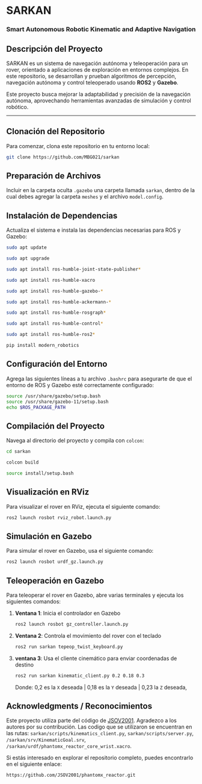 # SARKAN
### Smart Autonomous Robotic Kinematic and Adaptive Navigation

## Descripción del Proyecto
SARKAN es un sistema de navegación autónoma y teleoperación para un rover, orientado a aplicaciones de exploración en entornos complejos. En este repositorio, se desarrollan y prueban algoritmos de percepción, navegación autónoma y control teleoperado usando **ROS2** y **Gazebo**. 

Este proyecto busca mejorar la adaptabilidad y precisión de la navegación autónoma, aprovechando herramientas avanzadas de simulación y control robótico.

---

## Clonación del Repositorio

Para comenzar, clona este repositorio en tu entorno local:

```bash
git clone https://github.com/MBG021/sarkan
```

## Preparación de Archivos
Incluir en la carpeta oculta `.gazebo` una carpeta llamada `sarkan`, dentro de la cual debes agregar la carpeta `meshes` y el archivo `model.config`.

## Instalación de Dependencias
Actualiza el sistema e instala las dependencias necesarias para ROS y Gazebo:

```bash
sudo apt update
```
```bash
sudo apt upgrade
```
```bash
sudo apt install ros-humble-joint-state-publisher*
```
```bash
sudo apt install ros-humble-xacro
```
```bash
sudo apt install ros-humble-gazebo-*
```
```bash
sudo apt install ros-humble-ackermann-*
```
```bash
sudo apt install ros-humble-rosgraph*
```
```bash
sudo apt install ros-humble-control*
```
```bash
sudo apt install ros-humble-ros2*
```
```bash
pip install modern_robotics
```

## Configuración del Entorno

Agrega las siguientes líneas a tu archivo `.bashrc` para asegurarte de que el entorno de ROS y Gazebo esté correctamente configurado:

```bash
source /usr/share/gazebo/setup.bash
source /usr/share/gazebo-11/setup.bash
echo $ROS_PACKAGE_PATH
```
## Compilación del Proyecto

Navega al directorio del proyecto y compila con `colcon`:

```bash
cd sarkan
```
```bash
colcon build
```
```bash
source install/setup.bash
```
## Visualización en RViz

Para visualizar el rover en RViz, ejecuta el siguiente comando:

```bash
ros2 launch rosbot rviz_robot.launch.py
```
## Simulación en Gazebo

Para simular el rover en Gazebo, usa el siguiente comando:

```bash
ros2 launch rosbot urdf_gz.launch.py
```
## Teleoperación en Gazebo

Para teleoperar el rover en Gazebo, abre varias terminales y ejecuta los siguientes comandos:

1. **Ventana 1**: Inicia el controlador en Gazebo

   ```bash
   ros2 launch rosbot gz_controller.launch.py

2. **Ventana 2**: Controla el movimiento del rover con el teclado

   ```bash
   ros2 run sarkan tepeop_twist_keyboard.py

3. **ventana 3**: Usa el cliente cinemático para enviar coordenadas de destino
   ```bash
   ros2 run sarkan kinematic_client.py 0.2 0.18 0.3
   ```
   Donde: 0,2 es la `X` deseada  |  0,18 es la `Y` deseada |  0,23 la `Z` deseada,

## Acknowledgments / Reconocimientos

Este proyecto utiliza parte del código de [JSOV2001](https://github.com/JSOV2001/phantomx_reactor.git). Agradezco a los autores por su contribución. Las codigo que se utilizaron se encuentran en las rutas: `sarkan/scripts/kinematics_client.py`, `sarkan/scripts/server.py`, `/sarkan/srv/KinematicGoal.srv`, `/sarkan/urdf/phantomx_reactor_core_wrist.xacro`.

Si estás interesado en explorar el repositorio completo, puedes encontrarlo en el siguiente enlace:
```bash
https://github.com/JSOV2001/phantomx_reactor.git
```
